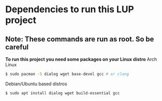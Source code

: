 # Dependencies to run this LUP project
## Note: These commands are run as root. So be careful
**To run this project you need some packages on your Linux distro**
Arch Linux
```bash
$ sudo pacman -S dialog wget base-devel gcc # or clang
```

Debian/Ubuntu based distros

```bash
$ sudo apt install dialog wget build-essential gcc
```
